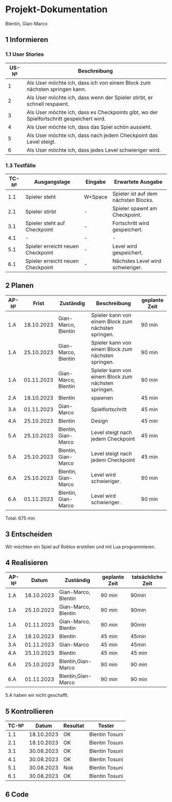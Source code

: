 # Projekt-Dokumentation

Blentin, Gian-Marco

## 1 Informieren



### 1.1 User Stories

| US-№ |   Beschreibung                       |
| ---- |   ---------------------------------- |
| 1     | Als User möchte ich, dass ich von einem Block zum nächsten springen kann.                                     |
| 2    | Als User möchte ich, dass wenn der Spieler stirbt, er schnell respawnt.                           |
| 3     | Als User möchte ich, dass es Checkpoints gibt, wo der Spielfortschritt gespeichert wird.                |
| 4    | Als User möchte ich, dass das Spiel schön aussieht.              |
| 5    | Als User möchte ich, dass nach jedem Checkpoint das Level steigt.              |
| 6  | Als User möchte ich, dass jedes Level schwieriger wird.              |
### 1.3 Testfälle

| TC-№ | Ausgangslage | Eingabe | Erwartete Ausgabe |
| ---- | ------------ | ------- | ----------------- |
| 1.1  |Spieler steht|W+Space|Spieler ist auf dem nächsten Blocks.        |
| 2.1 |Spieler stirbt |-         |Spieler spawnt am Checkpoint.               |
|3.1 |Spieler steht auf Checkpoint | -      |Fortschritt wird gespeichert.          |
|4.1 |- | -      |-        |
|5.1 |Spieler erreicht neuen Checkpoint | -      |Level wird gespeichert.        |
|6.1 |Spieler erreicht neuen Checkpoint  | -      |Nächstes Level wird schwieriger.       |

## 2 Planen

| AP-№ | Frist | Zuständig | Beschreibung | geplante Zeit |
| ---- | ----- | --------- | ------------ | ------------- |
| 1.A  |18.10.2023|Gian-Marco, Blentin|Spieler kann von einem Block zum nächsten springen.| 90 min              |
| 1.A  |25.10.2023|Gian-Marco, Blentin|Spieler kann von einem Block zum nächsten springen.| 90 min              |
| 1.A  |01.11.2023|Gian-Marco, Blentin|Spieler kann von einem Block zum nächsten springen.| 90 min              |
| 2.A  |18.10.2023|Blentin| spawnen            |    45 min           |
| 3.A  |01.11.2023|Gian-Marco| Spielfortschritt        |    45 min           |
| 4.A  |25.10.2023|Blentin| Design           |    45 min           |
| 5.A  |25.10.2023|Blentin, Gian-Marco| Level steigt nach jedem Checkpoint            |    45 min           |
| 5.A  |25.10.2023|Blentin, Gian-Marco| Level steigt nach jedem Checkpoint            |    45 min           |
| 6.A  |25.10.2023|Blentin, Gian-Marco| Level wird schwieriger.          |    90 min           |
| 6.A  |01.11.2023|Blentin, Gian-Marco| Level wird schwieriger.          |    90 min           |



Total: 675 min



## 3 Entscheiden
Wir möchten ein Spiel auf Roblox erstellen und mit Lua programmieren.




## 4 Realisieren

| AP-№ | Datum | Zuständig | geplante Zeit | tatsächliche Zeit |
| ---- | ----- | --------- | ------------- | ----------------- |
| 1.A  | 18.10.2023|Gian-Marco, Blentin|90 min  | 90min                    |
| 1.A  | 25.10.2023|Gian-Marco, Blentin|90 min  | 90min                    |
| 1.A  | 01.11.2023|Gian-Marco, Blentin|90 min  | 90min                    |
| 2.A  | 18.10.2023|Blentin|45 min  | 45min                    |
| 3.A  | 01.11.2023|Gian-Marco|45 min  | 45min                    |
| 4.A  |25.10.2023       | Blentin          |45 min               | 45 min                  |
| 6.A  |25.10.2023       | Blentin,Gian-Marco        |90 min               | 90 min                  |
| 6.A  |01.11.2023       | Blentin,Gian-Marco        |90 min               | 90 min                  |

5.A haben wir nicht geschafft.

## 5 Kontrollieren

| TC-№ | Datum | Resultat | Tester |
| ---- | ----- | -------- | ------ |
| 1.1  |18.10.2023|OK |Blentin Tosuni        |
| 2.1  |18.10.2023|OK |Blentin Tosuni        |
| 3.1  |30.08.2023|OK |Blentin Tosuni        |
| 4.1  |30.08.2023|OK |Blentin Tosuni        |
| 5.1  |30.08.2023|Nok |Blentin Tosuni        |
| 6.1  |30.08.2023|OK |Blentin Tosuni        |



## 6 Code
